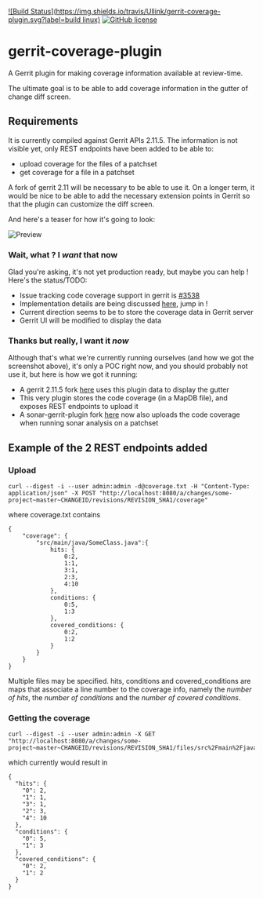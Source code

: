 [![Build Status](https://img.shields.io/travis/Ullink/gerrit-coverage-plugin.svg?label=build linux)](https://travis-ci.org/Ullink/gerrit-coverage-plugin) [![GitHub license](https://img.shields.io/github/license/Ullink/gerrit-coverage-plugin.svg)](http://www.apache.org/licenses/LICENSE-2.0) 

# gerrit-coverage-plugin
A Gerrit plugin for making coverage information available at review-time.

The ultimate goal is to be able to add coverage information in the gutter
of change diff screen.

## Requirements
It is currently compiled against Gerrit APIs 2.11.5. The information is not
visible yet, only REST endpoints have been added to be able to:
- upload coverage for the files of a patchset
- get coverage for a file in a patchset

A fork of gerrit 2.11 will be necessary to be able to use it.
On a longer term, it would be nice to be able to add the necessary
extension points in Gerrit so that the plugin can customize the diff screen.

And here's a teaser for how it's going to look:

![Preview](https://github.com/Ullink/gerrit-coverage-plugin/raw/master/img/coverage_screen1.png)

### Wait, what ? I *want* that now

Glad you're asking, it's not yet production ready, but maybe you can help !
Here's the status/TODO:

- Issue tracking code coverage support in gerrit is [#3538](https://code.google.com/p/gerrit/issues/detail?id=3538)
- Implementation details are being discussed [here](https://groups.google.com/forum/#!topic/repo-discuss/qQyEkofDFHM), jump in !
- Current direction seems to be to store the coverage data in Gerrit server
- Gerrit UI will be modified to display the data
 
### Thanks but really, I want it *now*

Although that's what we're currently running ourselves (and how we got the screenshot above), it's only a POC right now, and you should probably not use it, but here is how we got it running:

- A gerrit 2.11.5 fork [here](https://github.com/muryoh/gerrit/tree/v2.11.5-coverage) uses this plugin data to display the gutter
- This very plugin stores the code coverage (in a MapDB file), and exposes REST endpoints to upload it
- A sonar-gerrit-plugin fork [here](https://github.com/muryoh/sonar-gerrit-plugin/tree/v2.2.2.1-coverage) now also uploads the code coverage when running sonar analysis on a patchset

## Example of the 2 REST endpoints added
### Upload

```
curl --digest -i --user admin:admin -d@coverage.txt -H "Content-Type: application/json" -X POST "http://localhost:8080/a/changes/some-project~master~CHANGEID/revisions/REVISION_SHA1/coverage"
```

where coverage.txt contains
```
{
    "coverage": {
        "src/main/java/SomeClass.java":{
            hits: {
                0:2,
                1:1,
                3:1,
                2:3,
                4:10
            },
            conditions: {
                0:5,
                1:3
            },
            covered_conditions: {
                0:2,
                1:2
            }
        }
    }
}
```

Multiple files may be specified. hits, conditions and covered_conditions are maps that associate a line
number to the coverage info, namely the *number of hits*, the *number of conditions* and the *number of covered conditions*.

### Getting the coverage
```
curl --digest -i --user admin:admin -X GET "http://localhost:8080/a/changes/some-project~master~CHANGEID/revisions/REVISION_SHA1/files/src%2Fmain%2Fjava%2FSomeClass.java/coverage"
```

which currently would result in
```
{
  "hits": {
    "0": 2,
    "1": 1,
    "3": 1,
    "2": 3,
    "4": 10
  },
  "conditions": {
    "0": 5,
    "1": 3
  },
  "covered_conditions": {
    "0": 2,
    "1": 2
  }
}
```
